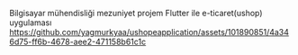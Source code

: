 Bilgisayar mühendisliği mezuniyet projem
Flutter ile e-ticaret(ushop) uygulaması
https://github.com/yagmurkyaa/ushopeapplication/assets/101890851/4a346d75-ff6b-4678-aee2-471158b61c1c
